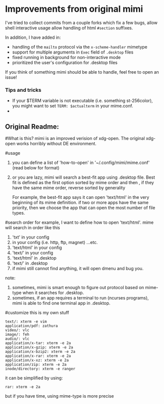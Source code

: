 # Improvements from original mimi

I've tried to collect commits from a couple forks which fix a few bugs, allow shell interactive usage allow handling of html `#section` suffixes.

In addition, I have added in:
- handling of the `mailto` protocol via the `x-scheme-handler` mimetype
- support for multiple arguments in `Exec` field of `.desktop` files
- fixed running in background for non-interactive mode
- prioritized the user's configuration for .desktop files

If you think of something mimi should be able to handle, feel free to open an issue!

### Tips and tricks
- If your $TERM variable is not executable (i.e. something st-256color), you might want to set `TERM: $actualterm` in your mime.conf.
-

## Original Readme:

#What is this?
mimi is an improved verision of xdg-open.
The original xdg-open works horribly without DE environment.

#usage
1. you can define a list of 'how-to-open' in '~/.config/mimi/mime.conf' (read below for format)
2. or you are lazy, mimi will search a best-fit app using .desktop file. Best fit is defined as
	the first option sorted by mime order and then , if they have the same mime order, reverse sorted by generality

	For example, the best-fit app says it can open 'text/html' in the very beginning of its mime definition.
	if two or more apps have the same priority, then we choose the app that can open the most number of file types.

#search order
for example, I want to define how to open 'text/html'. mime will search in order like this

1. 'txt' in your config
2. <protocol> in your config (i.e. http, ftp, magnet) ...etc.
3. 'text/html' in your config
4. 'text/' in your config
5. 'text/html' in .desktop
6. 'text/' in .desktop
7. if mimi still cannot find anything, it will open dmenu and bug you.

note:

1. sometimes, mimi is smart enough to figure out protocol based on mime-type when it searches for .desktop.
2. sometimes, if an app requires a terminal to run (ncurses programs), mimi is able to find one terminal app in .desktop.

#customize
this is my own stuff

    text/: xterm -e vim
    application/pdf: zathura
    video/: vlc
    image/: feh
    audio/: vlc
    application/x-tar: xterm -e 2a
    application/x-gzip: xterm -e 2a
    application/x-bzip2: xterm -e 2a
    application/x-rar: xterm -e 2a
    application/x-xz: xterm -e 2a
    application/zip: xterm -e 2a
    inode/directory: xterm -e ranger

it can be simplified by using:

    rar: xterm -e 2a

but if you have time, using mime-type is more precise
